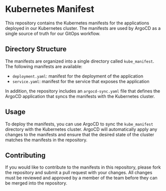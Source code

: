 # Kubernetes Manifest

This repository contains the Kubernetes manifests for the applications deployed in our Kubernetes cluster. The manifests are used by ArgoCD as a single source of truth for our GitOps workflow.

## Directory Structure

The manifests are organized into a single directory called `kube_manifest`. The following manifests are available:

- `deployment.yaml`: manifest for the deployment of the application
- `service.yaml`: manifest for the service that exposes the application

In addition, the repository includes an `argocd-sync.yaml` file that defines the ArgoCD application that syncs the manifests with the Kubernetes cluster.

## Usage

To deploy the manifests, you can use ArgoCD to sync the `kube_manifest` directory with the Kubernetes cluster. ArgoCD will automatically apply any changes to the manifests and ensure that the desired state of the cluster matches the manifests in the repository.

## Contributing

If you would like to contribute to the manifests in this repository, please fork the repository and submit a pull request with your changes. All changes must be reviewed and approved by a member of the team before they can be merged into the repository.
